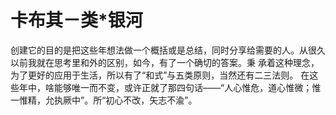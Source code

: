 # 卡布其－类*银河
  创建它的目的是把这些年想法做一个概括或是总结，同时分享给需要的人。从很久以前我就在思考里和外的区别，如今，有了一个确切的答案。秉
承着这种理念，为了更好的应用于生活，所以有了“和式”与五类原则，当然还有二三法则。
  在这些年中，啥能够唯一而不变，或许正就了那四句话——“人心惟危，道心惟微；惟一惟精，允执厥中”。所“初心不改，矢志不渝”。
